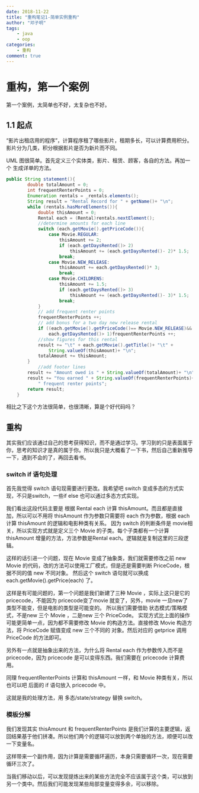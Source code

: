 ```yaml
---
date: 2018-11-22
title: "重构笔记1-简单实例重构"
author: "邓子明"
tags:
    - java
    - oop
categories:
    - 重构
comment: true
---
```


# 重构，第一个案例

第一个案例，太简单也不好，太复杂也不好。

## 1.1 起点

“影片出租店用的程序”，计算程序租了哪些影片，租期多长，可以计算费用积分。影片分为几类，积分根据影片是否为新片而不同。

UML 图很简单。首先定义三个实体类，影片、租赁、顾客，各自的方法。再加一个 生成详单的方法。

```java
public String statement(){
        double totalAmount = 0;
        int frequentRenterPoints = 0;
        Enumeration rentals = _rentals.elements();
        String result = "Rental Record for " + getName()+ "\n";
        while (rentals.hasMoreElements()){
            double thisAmount = 0;
            Rental each = (Rental)rentals.nextElement();
            //determine amounts for each line
            switch (each.getMovie().getPriceCode()){
                case Movie.REGULAR:
                    thisAmount += 2;
                    if (each.getDaysRented()> 2)
                        thisAmount += (each.getDaysRented()- 2)* 1.5;
                    break;
                case Movie.NEW_RELEASE:
                    thisAmount += each.getDaysRented()* 3;
                    break;
                case Movie.CHILDRENS:
                    thisAmount += 1.5;
                    if (each.getDaysRented()> 3)
                        thisAmount += (each.getDaysRented()- 3)* 1.5;
                    break;
            }
            // add frequent renter points
            frequentRenterPoints ++;
            // add bonus for a two day new release rental
            if ((each.getMovie().getPriceCode()== Movie.NEW_RELEASE)&&
                each.getDaysRented()> 1)frequentRenterPoints ++;
            //show figures for this rental
            result += "\t" + each.getMovie().getTitle()+ "\t" +
                String.valueOf(thisAmount)+ "\n";
            totalAmount += thisAmount;
        }
            //add footer lines
        result += "Amount owed is " + String.valueOf(totalAmount)+ "\n";
        result += "You earned " + String.valueOf(frequentRenterPoints)+
            " frequent renter points";
        return result;
    }
```

相比之下这个方法很简单，也很清晰，算是个好代码吗？

## 重构

其实我们应该通过自己的思考获得知识，而不是通过学习。学习到的只是表面属于你，思考的知识才是真的属于你。所以我只是大概看了一下书，然后自己重新推导一下，遇到不会的了，再回去看书。

### switch if 语句处理


首先我觉得 switch 语句现需要进行更改。我希望吧 switch 变成多态的方式实现，不只是switch，一些if else 也可以通过多态方式实现。

我们看出这段代码主要是 根据 Rental each 计算 thisAmount。而且都是直接加，所以可以不用将 thisAmount 作为参数只需要将 each 作为参数，根据 each 计算 thisAmount 的逻辑和电影种类有关系。
因为 switch 的判断条件是 movie相关，所以实现方式就是定义三个 Movie 的子类。每个子类都有一个计算 thisAmount 增量的方法，方法参数是Rental each。逻辑就是复制这里的三段逻辑。

这样的话引进一个问题，现在 Movie 变成了抽象类，我们就需要修改之前 new Movie 的代码，改的方法可以使用工厂模式，但是还是需要判断 PriceCode，根据不同的值 new 不同对象。
然后这个 switch 语句就可以换成 each.getMovie().getPrice(each) 了。

这样是有可能问题的，第一个问题是我们新建了三种 Movie ，实际上这只是它的 pricecode，不能因为 pricecode变了movie 就变了，另外，movie 一旦new了类型不能变，但是电影的类型是可能变的。
所以我们需要借助 状态模式/策略模式，不是new 三个 Movie ，二是new 三个 PriceCode。
实现方式比上面的操作可能更简单一点，因为都不需要修改  Movie 的构造方法。直接修改 Movie 构造方法，将 PriceCode 赋值变成 new 三个不同的 对象。然后对应的 getprice 调用 PriceCode 的方法即可。

另外有一点就是抽象出来的方法，为什么将 Rental each 作为参数传入而不是 pricecode，因为 pricecode 是可以变得东西。我们需要在 pricecode 计算费用。

同理 frequentRenterPoints 计算和 thisAmount 一样，和 Movie 种类有关，所以也可以吧 后面的 if 语句放入 pricecode 中。

这就是我的处理方法，用 多态/state/strategy 替换 switch。

### 模板分解

我们发现其实 thisAmount 和 frequentRenterPoints 是我们计算的主要逻辑，返回结果基于他们拼凑。所以他们两个的逻辑可以放到两个单独的方法，顺便可以改一下变量名。

这样带来一个副作用，因为计算是需要循环遍历，本身只需要循环一次，现在需要循环三次了。

当我们移动以后，可以发现提炼出来的某些方法完全不应该属于这个类，可以放到另一个类中。然后我们可能发现某些局部变量变得多余，可以移除。


